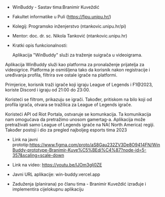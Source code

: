 - WinBuddy - Sastav tima:Branimir Kuveždić

- Fakultet informatike u Puli (https://fipu.unipu.hr/)

- Kolegij: Programsko inženjerstvo (ntankovic.unipu.hr/pi)

- Mentor: doc. dr. sc. Nikola Tanković (ntankovic.unipu.hr)

- Kratki opis funkcionalnosti:

  Aplikacija "WinBuddy" služi za traženje suigrača u videoigrama.

Aplikacija WinBuddy služi kao platforma za pronalaženje prijatelja za videoigrice. Platforma je osmišljena tako da korisnik nakon registracije i uređivanja profila, filtrira sve ostale igrače na platformi.

Primjerice, korisnik traži igrače koji igraju League of Legends i F1@2023, koriste Discord i igraju od 21:00 do 23:00.

Koristeći se filtrom, prikazuju se igrači. Također, pritiskom na bilo koji od profila igrača, otvara se tražilica za League of Legends igrače.

Koristeći API od Riot Portala, ostvaruje se komunkacija. Ta komunikacija nam omogućava da pretražimo unosom gamertag-a. Aplikacija može pretraživati samo League of Legends igrače na NA( North America) regiji. Također postoji i dio za pregled najboljeg esports tima 2023

- Link na javni prototip:https://www.figma.com/proto/aS8Gau232ZV3De8O9414FN/WinBuddy-prototype-Branimir-Kuve%C5%BEdi%C4%87?node-id=5-357&scaling=scale-down

- Link na video: https://youtu.be/lJOm3glj0ZE

- Javni URL aplikacije: win-buddy.vercel.app

- Zaduženja (planirana) po članu tima - Branimir Kuveždić izrađuje i implementira cijelokupnu aplikaciju
